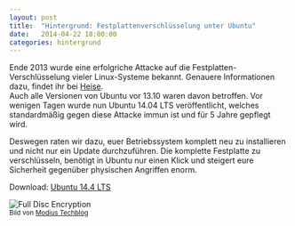 ```yaml
---
layout: post
title:  "Hintergrund: Festplattenverschlüsselung unter Ubuntu"
date:   2014-04-22 18:00:00
categories: hintergrund
---
```

Ende 2013 wurde eine erfolgriche Attacke auf die Festplatten-Verschlüsselung vieler Linux-Systeme bekannt. Genauere Informationen dazu, findet ihr bei [Heise](http://www.heise.de/security/artikel/Erfolgreicher-Angriff-auf-Linux-Verschluesselung-2072199.html).  
Auch alle Versionen von Ubuntu vor 13.10 waren davon betroffen. Vor wenigen Tagen wurde nun Ubuntu 14.04 LTS veröffentlicht, welches standardmäßig gegen diese Attacke immun ist und für 5 Jahre gepflegt wird.

Deswegen raten wir dazu, euer Betriebssystem komplett neu zu installieren und nicht nur ein Update durchzuführen. Die komplette Festplatte zu verschlüsseln, benötigt in Ubuntu nur einen Klick und steigert eure Sicherheit gegenüber physischen Angriffen enorm.

Download: [Ubuntu 14.4 LTS](http://www.ubuntu.com/download/desktop/)

![Full Disc Encryption](http://www.modius-techblog.de/wp-content/uploads/2013/03/Ubuntu_Install_03.png)  
<sup>Bild von <a href="http://www.modius-techblog.de/linux/wie-installiere-ich-ubuntu-12-10-verschlusselt">Modius Techblog</a></sup>
